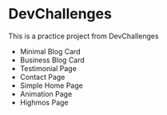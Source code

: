 # DevChallenges

This is a practice project from DevChallenges

- Minimal Blog Card
- Business Blog Card
- Testimonial Page
- Contact Page
- Simple Home Page
- Animation Page
- Highmos Page
